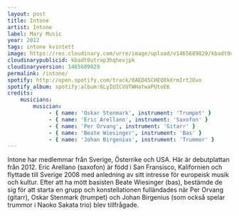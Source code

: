 ```yaml
---
layout: post
title: Intone
artist: Intone
label: Mary Music
year: 2012
tags: intone kvintett
image: https://res.cloudinary.com/urre/image/upload/v1465689829/kbadt0utrap3hqhevjpk.jpg
cloudinarypublicid: kbadt0utrap3hqhevjpk
cloudinaryversion: 1465689829
permalink: /intone/
spotify: http://open.spotify.com/track/0AED45CHEQ8kXrmIrtJOvo
spotify_album: spotify:album:6LyIUICVUTWHatwaPUtoEK
credits:
    musicians:
        musician:
             - { name: 'Oskar Stenmark', instrument: 'Trumpet' }
             - { name: 'Eric Arellano', instrument: 'Saxofon' }
             - { name: 'Per Orvang', instrument: 'Gitarr' }
             - { name: 'Beate Wiesinger', instrument: 'Bas' }
             - { name: 'Johan Birgenius', instrument: 'Trummor' }
---
```


Intone har medlemmar från Sverige, Österrike och USA. Här är debutplattan från 2012. Eric Arellano (saxofon) är född i San Fransisco, Kalifornien och flyttade till Sverige 2008 med anledning av sitt intresse för europeisk musik och kultur. Efter att ha mött basisten Beate Wiesinger (bas), bestämde de sig för att starta en grupp och konstellationen fulländades när Per Orvang (gitarr), Oskar Stenmark (trumpet) och Johan Birgenius (som också spelar trummor i Naoko Sakata trio) blev tillfrågade.